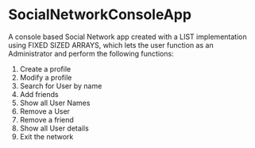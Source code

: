 # SocialNetworkConsoleApp
A console based Social Network app created with a LIST implementation using FIXED SIZED ARRAYS, which lets the user function as an Administrator and perform the following functions: 
1. Create a profile 
2. Modify a profile 
3. Search for User by name 
4. Add friends 
5. Show all User Names 
6. Remove a User 
7. Remove a friend 
8. Show all User details 
9. Exit the network
